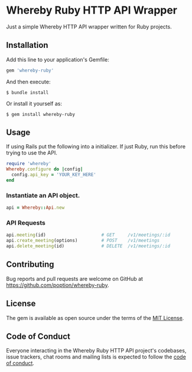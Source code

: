 # Whereby Ruby HTTP API Wrapper

Just a simple Whereby HTTP API wrapper written for Ruby projects.

## Installation

Add this line to your application's Gemfile:

```ruby
gem 'whereby-ruby'
```

And then execute:

    $ bundle install

Or install it yourself as:

    $ gem install whereby-ruby

## Usage

If using Rails put the following into a initializer. If just Ruby, run this before trying to use the API.

```ruby
require 'whereby'
Whereby.configure do |config|
  config.api_key = 'YOUR_KEY_HERE'
end
```

### Instantiate an API object.

```ruby
api = Whereby::Api.new
```

### API Requests

```ruby
api.meeting(id)                     # GET     /v1/meetings/:id             
api.create_meeting(options)         # POST    /v1/meetings
api.delete_meeting(id)              # DELETE  /v1/meetings/:id
```

## Contributing

Bug reports and pull requests are welcome on GitHub at https://github.com/poption/whereby-ruby.

## License

The gem is available as open source under the terms of the [MIT License](https://opensource.org/licenses/MIT).

## Code of Conduct

Everyone interacting in the Whereby Ruby HTTP API project's codebases, issue trackers, chat rooms and mailing lists is expected to follow the [code of conduct](https://github.com/[USERNAME]/whereby-ruby/blob/master/CODE_OF_CONDUCT.md).
